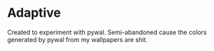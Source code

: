 # Adaptive
Created to experiment with pywal. Semi-abandoned cause the colors generated by pywal from my wallpapers are shit.
